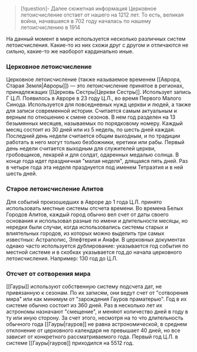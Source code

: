 > [!question]- Далее сюжетная информация
> Церковное летоисчисление отстает от нашего на 1212 лет. То есть, великая война, начавшаяся в 702 году началась по нашему летоисчислению в 1914

На данный момент в мире используется несколько различных систем летоисчисления. Какие-то из них схожи друг с другом и отличаются не сильно, какие-то же наоборот кардинально иные.

### Церковное летоисчисление
Церковное летоисчисление (также называемое временем [[Аврора, Старая Земля|Авроры]]) — это летоисчисление принятое в регионах, принадлежащих [[Церковь Сестры|Церкви Сестры]]. Использует запись Г Ц.Л. Появилось в Авроре в 23 году Ц.Л., во время Первого Малого Синода. Используется для повседневных нужд церкви и людей, а также для записи современной истории. Считается самым актуальным и верным по отношению к смене сезонов. В нем год разделен на 13 безымянных месяцев, называемых по порядковому номеру. Каждый месяц состоит из 30 дней или из 5 недель, по шесть дней каждая. Последний день недели считается общим выходным, и по традиции работать в него могут только безбожники, еретики или рабы. Первый день недели считается выходным для служителей церкви, гробовщиков, лекарей и для солдат, одаренных медалью солнца. В конце года идет праздничная "малая неделя", длящаяся пять дней. Раз в четыре года эта неделя празднуется под именем Тетраэтия и в ней шесть дней.

### Старое летоисчисление Алитов
Для событий произошедших в Авроре до 1 года Ц.Л. принято использовать местные системы отсчета времени. Во времена Белых Городов Алитов, каждый город обычно вел счет от даты своего основания и использовал разные по имени и длительности месяцы, но нередки были случаи, когда использовались системы старых и влиятельных городов, из которых можно выделить три самых известных: Астраполис, Элефтерия и Анафи. В церковных документах однако часто используется дублирование: указывается год события по местной системе и в скобках указывается год *до* начала церковного летоисчисления. Например: 130 год до Ц.Л. 

### Отсчет от сотворения мира
[[Гауры]] используют собственную систему подсчета дат, не привязанную к сезонам. По их записям, они ведут счет от "сотворения мира" или как минимум от "зарождения Гауров праматерью". Год в их системе обычно состоит из 360 дней. Раз в несколько лет их астрономы назначают "смещение", и меняют количество дней в году в ту или иную сторону. За счет этого, несмотря на то что длительность обычного года [[Гауры|гауров]] не равна астрономической, в среднем отклонение от церковного календаря не превышает 40 дней, но все зависит от конкретного рассматриваемого года. 
Первый год Ц.Л. в системе [[Гауры|гауров]] приходился на 5512 год.